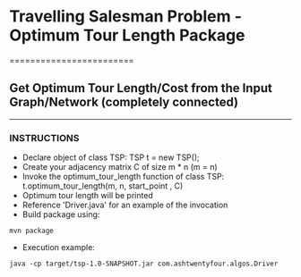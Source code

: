 # Travelling Salesman Problem - Optimum Tour Length Package
========================


## Get Optimum Tour Length/Cost from the Input Graph/Network (completely connected)
---------------------------------


### INSTRUCTIONS

- Declare object of class TSP: TSP t = new TSP();
- Create your adjacency matrix C of size m * n (m = n)
- Invoke the optimum_tour_length function of class TSP: t.optimum_tour_length(m, n, start_point , C)
- Optimum tour length will be printed 
- Reference 'Driver.java' for an example of the invocation
- Build package using:

```
mvn package
```

- Execution example:

```
java -cp target/tsp-1.0-SNAPSHOT.jar com.ashtwentyfour.algos.Driver
```




